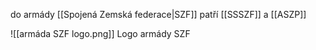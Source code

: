 do armády [[Spojená Zemská federace|SZF]]  patří [[SSSZF]] a [[ASZP]]










![[armáda SZF logo.png]]
Logo armády SZF